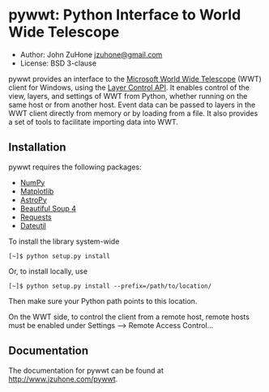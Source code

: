 pywwt: Python Interface to World Wide Telescope
================================================

- Author: John ZuHone <jzuhone@gmail.com>
- License: BSD 3-clause

pywwt provides an interface to the
[Microsoft World Wide Telescope](http://www.worldwidetelescope.org)
(WWT) client for Windows, using the
[Layer Control API](http://www.worldwidetelescope.org/Developers/?LayerControlAPI).
It enables control of the view, layers, and settings of WWT from Python, whether
running on the same host or from another host. Event data can be passed to
layers in the WWT client directly from memory or by loading from a file. It also
provides a set of tools to facilitate importing data into WWT.

Installation
------------

pywwt requires the following packages:

- [NumPy](http://www.numpy.org)
- [Matplotlib](http://matplotlib.org)
- [AstroPy](http://www.astropy.org)
- [Beautiful Soup 4](http://www.crummy.com/software/BeautifulSoup)
- [Requests](http://docs.python-requests.org/en/latest/)
- [Dateutil](http://labix.org/python-dateutil)

To install the library system-wide

    [~]$ python setup.py install

Or, to install locally, use

    [~]$ python setup.py install --prefix=/path/to/location/

Then make sure your Python path points to this location.

On the WWT side, to control the client from a remote host, remote
hosts must be enabled under Settings --> Remote Access Control...

Documentation
-------------

The documentation for pywwt can be found at http://www.jzuhone.com/pywwt.